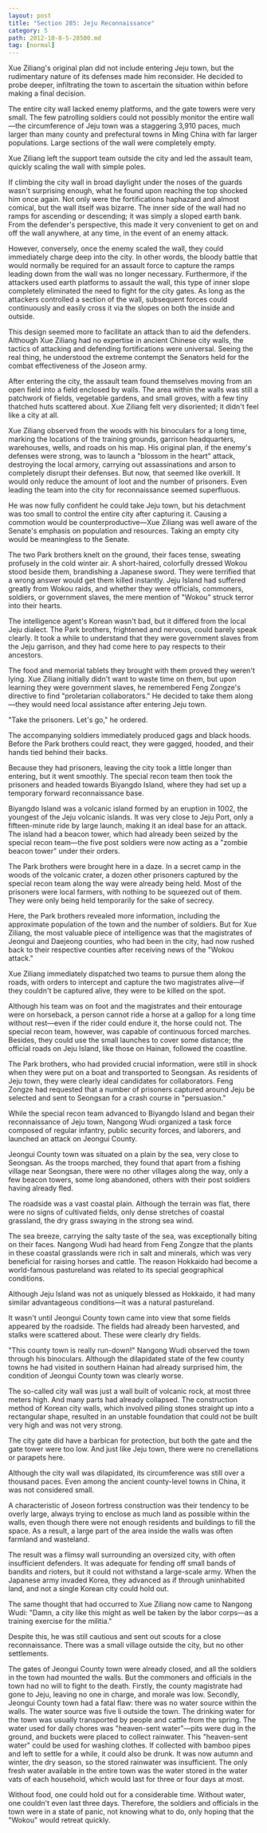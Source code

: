 ```yaml
---
layout: post
title: "Section 285: Jeju Reconnaissance"
category: 5
path: 2012-10-8-5-28500.md
tag: [normal]
---
```


Xue Ziliang's original plan did not include entering Jeju town, but the rudimentary nature of its defenses made him reconsider. He decided to probe deeper, infiltrating the town to ascertain the situation within before making a final decision.

The entire city wall lacked enemy platforms, and the gate towers were very small. The few patrolling soldiers could not possibly monitor the entire wall—the circumference of Jeju town was a staggering 3,910 paces, much larger than many county and prefectural towns in Ming China with far larger populations. Large sections of the wall were completely empty.

Xue Ziliang left the support team outside the city and led the assault team, quickly scaling the wall with simple poles.

If climbing the city wall in broad daylight under the noses of the guards wasn't surprising enough, what he found upon reaching the top shocked him once again. Not only were the fortifications haphazard and almost comical, but the wall itself was bizarre. The inner side of the wall had no ramps for ascending or descending; it was simply a sloped earth bank. From the defender's perspective, this made it very convenient to get on and off the wall anywhere, at any time, in the event of an enemy attack.

However, conversely, once the enemy scaled the wall, they could immediately charge deep into the city. In other words, the bloody battle that would normally be required for an assault force to capture the ramps leading down from the wall was no longer necessary. Furthermore, if the attackers used earth platforms to assault the wall, this type of inner slope completely eliminated the need to fight for the city gates. As long as the attackers controlled a section of the wall, subsequent forces could continuously and easily cross it via the slopes on both the inside and outside.

This design seemed more to facilitate an attack than to aid the defenders. Although Xue Ziliang had no expertise in ancient Chinese city walls, the tactics of attacking and defending fortifications were universal. Seeing the real thing, he understood the extreme contempt the Senators held for the combat effectiveness of the Joseon army.

After entering the city, the assault team found themselves moving from an open field into a field enclosed by walls. The area within the walls was still a patchwork of fields, vegetable gardens, and small groves, with a few tiny thatched huts scattered about. Xue Ziliang felt very disoriented; it didn't feel like a city at all.

Xue Ziliang observed from the woods with his binoculars for a long time, marking the locations of the training grounds, garrison headquarters, warehouses, wells, and roads on his map. His original plan, if the enemy's defenses were strong, was to launch a "blossom in the heart" attack, destroying the local armory, carrying out assassinations and arson to completely disrupt their defenses. But now, that seemed like overkill. It would only reduce the amount of loot and the number of prisoners. Even leading the team into the city for reconnaissance seemed superfluous.

He was now fully confident he could take Jeju town, but his detachment was too small to control the entire city after capturing it. Causing a commotion would be counterproductive—Xue Ziliang was well aware of the Senate's emphasis on population and resources. Taking an empty city would be meaningless to the Senate.

The two Park brothers knelt on the ground, their faces tense, sweating profusely in the cold winter air. A short-haired, colorfully dressed Wokou stood beside them, brandishing a Japanese sword. They were terrified that a wrong answer would get them killed instantly. Jeju Island had suffered greatly from Wokou raids, and whether they were officials, commoners, soldiers, or government slaves, the mere mention of "Wokou" struck terror into their hearts.

The intelligence agent's Korean wasn't bad, but it differed from the local Jeju dialect. The Park brothers, frightened and nervous, could barely speak clearly. It took a while to understand that they were government slaves from the Jeju garrison, and they had come here to pay respects to their ancestors.

The food and memorial tablets they brought with them proved they weren't lying. Xue Ziliang initially didn't want to waste time on them, but upon learning they were government slaves, he remembered Feng Zongze's directive to find "proletarian collaborators." He decided to take them along—they would need local assistance after entering Jeju town.

"Take the prisoners. Let's go," he ordered.

The accompanying soldiers immediately produced gags and black hoods. Before the Park brothers could react, they were gagged, hooded, and their hands tied behind their backs.

Because they had prisoners, leaving the city took a little longer than entering, but it went smoothly. The special recon team then took the prisoners and headed towards Biyangdo Island, where they had set up a temporary forward reconnaissance base.

Biyangdo Island was a volcanic island formed by an eruption in 1002, the youngest of the Jeju volcanic islands. It was very close to Jeju Port, only a fifteen-minute ride by large launch, making it an ideal base for an attack. The island had a beacon tower, which had already been seized by the special recon team—the five post soldiers were now acting as a "zombie beacon tower" under their orders.

The Park brothers were brought here in a daze. In a secret camp in the woods of the volcanic crater, a dozen other prisoners captured by the special recon team along the way were already being held. Most of the prisoners were local farmers, with nothing to be squeezed out of them. They were only being held temporarily for the sake of secrecy.

Here, the Park brothers revealed more information, including the approximate population of the town and the number of soldiers. But for Xue Ziliang, the most valuable piece of intelligence was that the magistrates of Jeongui and Daejeong counties, who had been in the city, had now rushed back to their respective counties after receiving news of the "Wokou attack."

Xue Ziliang immediately dispatched two teams to pursue them along the roads, with orders to intercept and capture the two magistrates alive—if they couldn't be captured alive, they were to be killed on the spot.

Although his team was on foot and the magistrates and their entourage were on horseback, a person cannot ride a horse at a gallop for a long time without rest—even if the rider could endure it, the horse could not. The special recon team, however, was capable of continuous forced marches. Besides, they could use the small launches to cover some distance; the official roads on Jeju Island, like those on Hainan, followed the coastline.

The Park brothers, who had provided crucial information, were still in shock when they were put on a boat and transported to Seongsan. As residents of Jeju town, they were clearly ideal candidates for collaborators. Feng Zongze had requested that a number of prisoners captured around Jeju be selected and sent to Seongsan for a crash course in "persuasion."

While the special recon team advanced to Biyangdo Island and began their reconnaissance of Jeju town, Nangong Wudi organized a task force composed of regular infantry, public security forces, and laborers, and launched an attack on Jeongui County.

Jeongui County town was situated on a plain by the sea, very close to Seongsan. As the troops marched, they found that apart from a fishing village near Seongsan, there were no other villages along the way, only a few beacon towers, some long abandoned, others with their post soldiers having already fled.

The roadside was a vast coastal plain. Although the terrain was flat, there were no signs of cultivated fields, only dense stretches of coastal grassland, the dry grass swaying in the strong sea wind.

The sea breeze, carrying the salty taste of the sea, was exceptionally biting on their faces. Nangong Wudi had heard from Feng Zongze that the plants in these coastal grasslands were rich in salt and minerals, which was very beneficial for raising horses and cattle. The reason Hokkaido had become a world-famous pastureland was related to its special geographical conditions.

Although Jeju Island was not as uniquely blessed as Hokkaido, it had many similar advantageous conditions—it was a natural pastureland.

It wasn't until Jeongui County town came into view that some fields appeared by the roadside. The fields had already been harvested, and stalks were scattered about. These were clearly dry fields.

"This county town is really run-down!" Nangong Wudi observed the town through his binoculars. Although the dilapidated state of the few county towns he had visited in southern Hainan had already surprised him, the condition of Jeongui County town was clearly worse.

The so-called city wall was just a wall built of volcanic rock, at most three meters high. And many parts had already collapsed. The construction method of Korean city walls, which involved piling stones straight up into a rectangular shape, resulted in an unstable foundation that could not be built very high and was not very strong.

The city gate did have a barbican for protection, but both the gate and the gate tower were too low. And just like Jeju town, there were no crenellations or parapets here.

Although the city wall was dilapidated, its circumference was still over a thousand paces. Even among the ancient county-level towns in China, it was not considered small.

A characteristic of Joseon fortress construction was their tendency to be overly large, always trying to enclose as much land as possible within the walls, even though there were not enough residents and buildings to fill the space. As a result, a large part of the area inside the walls was often farmland and wasteland.

The result was a flimsy wall surrounding an oversized city, with often insufficient defenders. It was adequate for fending off small bands of bandits and rioters, but it could not withstand a large-scale army. When the Japanese army invaded Korea, they advanced as if through uninhabited land, and not a single Korean city could hold out.

The same thought that had occurred to Xue Ziliang now came to Nangong Wudi: "Damn, a city like this might as well be taken by the labor corps—as a training exercise for the militia."

Despite this, he was still cautious and sent out scouts for a close reconnaissance. There was a small village outside the city, but no other settlements.

The gates of Jeongui County town were already closed, and all the soldiers in the town had mounted the walls. But the commoners and officials in the town had no will to fight to the death. Firstly, the county magistrate had gone to Jeju, leaving no one in charge, and morale was low. Secondly, Jeongui County town had a fatal flaw: there was no water source within the walls. The water source was five li outside the town. The drinking water for the town was usually transported by people and cattle from the spring. The water used for daily chores was "heaven-sent water"—pits were dug in the ground, and buckets were placed to collect rainwater. This "heaven-sent water" could be used for washing clothes. If collected with bamboo pipes and left to settle for a while, it could also be drunk. It was now autumn and winter, the dry season, so the stored rainwater was insufficient. The only fresh water available in the entire town was the water stored in the water vats of each household, which would last for three or four days at most.

Without food, one could hold out for a considerable time. Without water, one couldn't even last three days. Therefore, the soldiers and officials in the town were in a state of panic, not knowing what to do, only hoping that the "Wokou" would retreat quickly.